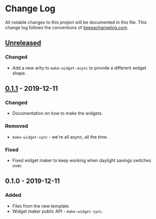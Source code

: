 # Change Log
All notable changes to this project will be documented in this file. This change log follows the conventions of [keepachangelog.com](http://keepachangelog.com/).

## [Unreleased]
### Changed
- Add a new arity to `make-widget-async` to provide a different widget shape.

## [0.1.1] - 2019-12-11
### Changed
- Documentation on how to make the widgets.

### Removed
- `make-widget-sync` - we're all async, all the time.

### Fixed
- Fixed widget maker to keep working when daylight savings switches over.

## 0.1.0 - 2019-12-11
### Added
- Files from the new template.
- Widget maker public API - `make-widget-sync`.

[Unreleased]: https://github.com/your-name/sem/compare/0.1.1...HEAD
[0.1.1]: https://github.com/your-name/sem/compare/0.1.0...0.1.1
